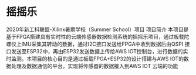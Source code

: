 # 摇摇乐
2020年新工科联盟-Xilinx暑期学校（Summer School）项目
项目简介
本项目是基于FPGA搭建具有实时性的云端传感器数据检测系统的摇摇乐项目，通过板载陀螺仪上IMU采集其转动的数据，通过I2C接口发送给FPGA中收到数据后由QSPI	接口发送至ESP32中，再由ESP32发送数据上传给AWS IOT控制台，进行数据的实时监测。本项目的核心目的是通过板载FPGA+ESP32的设计搭建与AWS IOT的数据处理及数据通信的平台，实现将传感器的数据接入到AWS IOT 云端的功能
